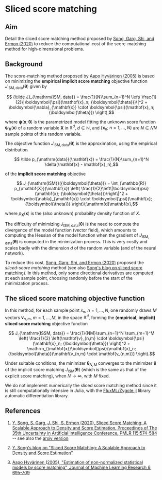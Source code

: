 # Sliced score matching

## Aim

Detail the sliced score matching method proposed by [Song, Garg, Shi, and Ermon (2020)](https://proceedings.mlr.press/v115/song20a.html) to reduce the computational cost of the score-matching method for high-dimensional problems.

## Background

The score-matching method proposed by [Aapo Hyvärinen (2005)](https://jmlr.org/papers/v6/hyvarinen05a.html) is based on minimizing the **empirical implicit score matching** objective function $J_{\mathrm{ISM, data}}({\boldsymbol{\theta}})$ given by
```math
    {\tilde J}_{\mathrm{ISM, data}} = \frac{1}{N}\sum_{n=1}^N \left( \frac{1}{2}\|\boldsymbol{\psi}(\mathbf{x}_n; {\boldsymbol{\theta}})\|^2 + \boldsymbol{\nabla}_{\mathbf{x}} \cdot \boldsymbol{\psi}(\mathbf{x}_n; {\boldsymbol{\theta}}) \right),
```
where $\boldsymbol{\psi}(\mathbf{x}; {\boldsymbol{\theta}})$ is the parametrized model fitting the unknown score function $\boldsymbol{\psi}_{\mathbf{X}}(\mathbf{x})$ of a random variable $\mathbf{X}$ in $\mathbb{R}^d$, $d\in\mathbb{N}$, and $\{\mathbf{x}_n; \;n=1, \ldots, N\}$ are $N\in NN$ sample points of this random variable.

The objective function $J_{\mathrm{ISM, data}}({\boldsymbol{\theta}})$ is the approximation, using the empirical distribution
```math
    \tilde p_{\mathrm{data}}(\mathbf{x}) = \frac{1}{N}\sum_{n=1}^N \delta(\mathbf{x} - \mathbf{x}_n),
```
of the **implicit score matching** objective
```math
    J_{\mathrm{ISM}}({\boldsymbol{\theta}}) = \int_{\mathbb{R}} p_{\mathbf{X}}(\mathbf{x}) \left( \frac{1}{2}\left\|\boldsymbol{\psi}(\mathbf{x}; {\boldsymbol{\theta}})\right\|^2 + \boldsymbol{\nabla}_{\mathbf{x}} \cdot \boldsymbol{\psi}(\mathbf{x}; {\boldsymbol{\theta}}) \right)\;\mathrm{d}\mathbf{x},
```
where $p_{\mathbf{X}}(\mathbf{x})$ is the (also unknown) probability density function of $X$.

The difficulty of minimizing $J_{\mathrm{ISM, data}}({\boldsymbol{\theta}})$ is the need to compute the divergence of the model function (vector field), which amounts to computing the Hessian of the model function when the gradient of $J_{\mathrm{ISM, data}}({\boldsymbol{\theta}})$ is computed in the minimization process. This is very costly and scales badly with the dimension $d$ of the random variable (and of the neural network).

To reduce this cost, [Song, Garg, Shi, and Ermon (2020)](https://proceedings.mlr.press/v115/song20a.html) proposed the *sliced-score matching* method (see also [Song's blog on sliced score matching](http://yang-song.net/blog/2019/ssm/)). In this method, only some directional derivatives are computed at each sample point, choosing randomly before the start of the minimization process.

## The sliced score matching objective function

In this method, for each sample point $x_n$, $n=1, \ldots, N$, one randomly draws $M$ vectors $\mathbf{v}_{n, m}$, $m=1, \ldots, M$, in the space $\mathbb{R}^d$, forming the **(empirical, implicit) sliced score matching** objective function
```math
    J_{\mathrm{ISSM, data}} = \frac{1}{NM}\sum_{n=1}^N \sum_{m=1}^M \left( \frac{1}{2} \left(\mathbf{v}_{n,m} \cdot \boldsymbol{\psi}(\mathbf{x}_n; {\boldsymbol{\theta}}) \right)^2 + \mathrm_{\mathbf{x}}\boldsymbol{\psi}(\mathbf{x}_n; {\boldsymbol{\theta}})\mathbf{v_{n,m} \cdot \mathbf{v_{n,m}}} \right).
```

Under suitable conditions, the minimizer $\boldsymbol{\theta}_{N, M}$ converges to the minimizer $\boldsymbol{\theta}$ of the implicit score matching $J_{\mathrm{ISM}}({\boldsymbol{\theta}})$ (which is the same as that of the explicit score matching), when $N\rightarrow \infty$, with $M$ fixed.

We do not implement numerically the sliced score matching method since it is still computationally intensive in Julia, with the [FluxML/Zygote.jl](https://github.com/FluxML/Zygote.jl) library automatic differentiation library.

## References

1. [Y. Song, S. Garg, J. Shi, S. Ermon (2020), Sliced Score Matching: A Scalable Approach to Density and Score Estimation, Proceedings of The 35th Uncertainty in Artificial Intelligence Conference, PMLR 115:574-584](https://proceedings.mlr.press/v115/song20a.html) -- see also the [arxiv version](https://arxiv.org/abs/1905.07088)
1. [Y. Song's blog on "Sliced Score Matching: A Scalable Approach to Density and Score Estimation"](http://yang-song.net/blog/2019/ssm/)

1. [Aapo Hyvärinen (2005), "Estimation of non-normalized statistical models by score matching", Journal of Machine Learning Research 6, 695-709](https://jmlr.org/papers/v6/hyvarinen05a.html)